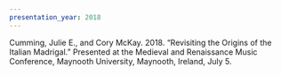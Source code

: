 ```yaml
---
presentation_year: 2018
---
```

Cumming, Julie E., and Cory McKay. 2018. “Revisiting the Origins of the Italian Madrigal.” Presented at the Medieval and Renaissance Music Conference, Maynooth University, Maynooth, Ireland, July 5.
